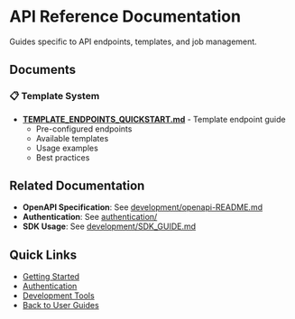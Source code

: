 # API Reference Documentation

Guides specific to API endpoints, templates, and job management.

## Documents

### 📋 Template System
- **[TEMPLATE_ENDPOINTS_QUICKSTART.md](./TEMPLATE_ENDPOINTS_QUICKSTART.md)** - Template endpoint guide
  - Pre-configured endpoints
  - Available templates
  - Usage examples
  - Best practices

## Related Documentation

- **OpenAPI Specification**: See [development/openapi-README.md](../development/openapi-README.md)
- **Authentication**: See [authentication/](../authentication/)
- **SDK Usage**: See [development/SDK_GUIDE.md](../development/SDK_GUIDE.md)

## Quick Links

- [Getting Started](../getting-started/)
- [Authentication](../authentication/)
- [Development Tools](../development/)
- [Back to User Guides](..)